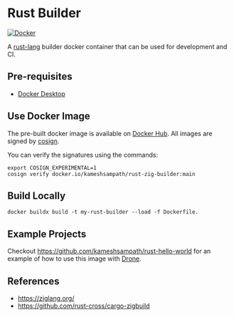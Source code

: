 # Rust Builder

[![Docker](https://github.com/kameshsampath/rust-builder/actions/workflows/docker-publish.yml/badge.svg)](https://github.com/kameshsampath/rust-builder/actions/workflows/docker-publish.yml)

A [rust-lang](https://rust-lang.org) builder docker container that can be used for development and CI.

## Pre-requisites

- [Docker Desktop](https://www.docker.com/products/docker-desktop/)

## Use Docker Image

The pre-built docker image is available on [Docker Hub](https://hub.docker.com/repository/docker/kameshsampath/rust-builder). All images are signed by [cosign](https://sigstore.dev).

You can verify the signatures using the commands:

```shell
export COSIGN_EXPERIMENTAL=1
cosign verify docker.io/kameshsampath/rust-zig-builder:main
```

## Build Locally

```shell
docker buildx build -t my-rust-builder --load -f Dockerfile.
```

## Example Projects

Checkout <https://github.com/kameshsampath/rust-hello-world> for an example of how to use this image with [Drone](https://docs.drone.io/cli/install/).

## References

- <https://ziglang.org/>
- <https://github.com/rust-cross/cargo-zigbuild>
